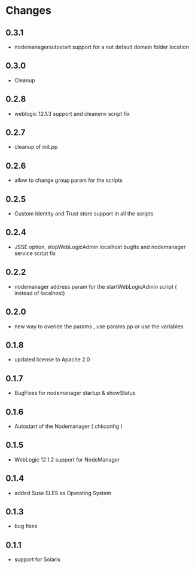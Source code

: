 # Changes

## 0.3.1
- nodemanagerautostart support for a not default domain folder location

## 0.3.0 
- Cleanup

## 0.2.8 
- weblogic 12.1.3 support and cleanenv script fix

## 0.2.7
- cleanup of init.pp 

## 0.2.6 
- allow to change group param for the scripts 

## 0.2.5
- Custom Identity and Trust store support in all the scripts 

## 0.2.4
- JSSE option, stopWebLogicAdmin localhost bugfix and nodemanager service script fix 

## 0.2.2
- nodemanager address param for the startWebLogicAdmin script ( instead of localhost)  

## 0.2.0
- new way to overide the params , use params.pp or use the variables  

## 0.1.8
- updated license to Apache 2.0

## 0.1.7
- BugFixes for nodemanager startup & showStatus       

## 0.1.6
- Autostart of the Nodemanager ( chkconfig )     

## 0.1.5
- WebLogic 12.1.2 support for NodeManager  

## 0.1.4
- added Suse SLES as Operating System  

## 0.1.3
- bug fixes  

## 0.1.1
- support for Solaris  
